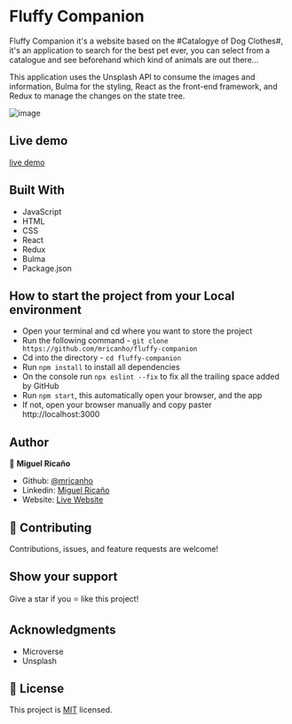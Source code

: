 # Fluffy Companion

Fluffy Companion it's a website based on the #Catalogye of Dog Clothes#, it's an application to search for the best pet ever, you can select from a catalogue and see beforehand which kind of animals are out there...

This application uses the Unsplash API to consume the images and information, Bulma for the styling, React as the front-end framework, and Redux to manage the changes on the state tree.

![image](https://user-images.githubusercontent.com/60631456/125350895-08734800-e325-11eb-9e61-1b9949a66ec4.png)


## Live demo

[live demo](https://fluffy-companion.herokuapp.com/)

## Built With

- JavaScript
- HTML
- CSS
- React
- Redux
- Bulma
- Package.json

## How to start the project from your Local environment

- Open your terminal and cd where you want to store the project
- Run the following command - `git clone https://github.com/mricanho/fluffy-companion`
- Cd into the directory - `cd fluffy-companion`
- Run `npm install` to install all dependencies
- On the console run `npx eslint --fix` to fix all the trailing space added by GitHub
- Run `npm start`, this automatically open your browser, and the app
- If not, open your browser manually and copy paster http://localhost:3000

## Author

👤 **Miguel Ricaño**

- Github: [@mricanho](https://github.com/mricanho)
- Linkedin: [Miguel Ricaño](https://www.linkedin.com/in/mricanho/)
- Website: [Live Website](https://www.miguelricano.me)

## 🤝 Contributing

Contributions, issues, and feature requests are welcome!

## Show your support

Give a star if you :star: like this project!

## Acknowledgments

- Microverse
- Unsplash

## 📝 License

This project is [MIT](LICENSE) licensed.
